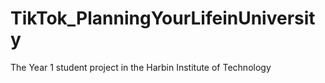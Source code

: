 # TikTok_PlanningYourLifeinUniversity
The Year 1 student project in the Harbin Institute of Technology
